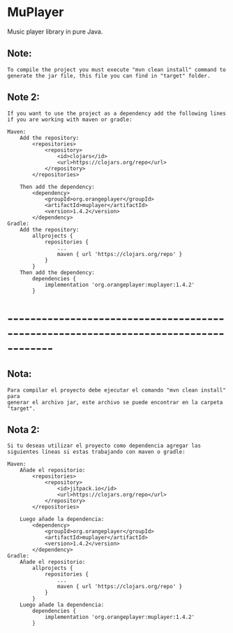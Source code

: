 # MuPlayer
Music player library in pure Java.

## Note: 
    To compile the project you must execute "mvn clean install" command to
    generate the jar file, this file you can find in "target" folder.

## Note 2:
    If you want to use the project as a dependency add the following lines if you are working with maven or gradle:

    Maven:
        Add the repository:
            <repositories>
                <repository>
                    <id>clojars</id>
                    <url>https://clojars.org/repo</url>
                </repository>
            </repositories>
        
        Then add the dependency:
            <dependency>
                <groupId>org.orangeplayer</groupId>
                <artifactId>muplayer</artifactId>
                <version>1.4.2</version>
            </dependency>
    Gradle:
        Add the repository:
            allprojects {
                repositories {
                    ...
                    maven { url 'https://clojars.org/repo' }
                }
            }
        Then add the dependency:
            dependencies {
                implementation 'org.orangeplayer:muplayer:1.4.2'
            }
# ------------------------------------------------------------------------------------

## Nota: 
    Para compilar el proyecto debe ejecutar el comando "mvn clean install" para 
    generar el archivo jar, este archivo se puede encontrar en la carpeta "target".
    
## Nota 2:

    Si tu deseas utilizar el proyecto como dependencia agregar las siguientes líneas si estas trabajando con maven o gradle:

    Maven:
        Añade el repositorio:
            <repositories>
                <repository>
                    <id>jitpack.io</id>
                    <url>https://clojars.org/repo</url>
                </repository>
            </repositories>
        
        Luego añade la dependencia:
            <dependency>
                <groupId>org.orangeplayer</groupId>
                <artifactId>muplayer</artifactId>
                <version>1.4.2</version>
            </dependency>
    Gradle:
        Añade el repositorio:
            allprojects {
                repositories {
                    ...
                    maven { url 'https://clojars.org/repo' }
                }
            }
        Luego añade la dependencia:
            dependencies {
                implementation 'org.orangeplayer:muplayer:1.4.2'
            }
    
